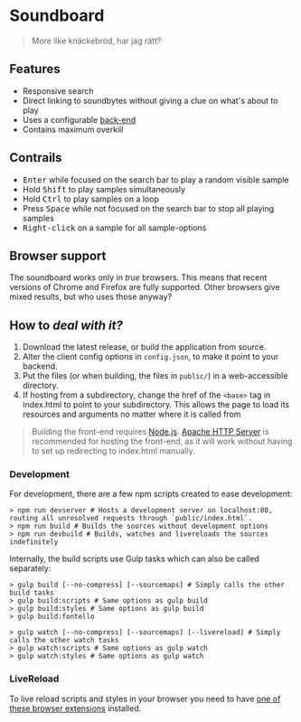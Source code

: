 # Soundboard
> More like knäckebröd, har jag rätt?

## Features
- Responsive search
- Direct linking to soundbytes without giving a clue on what's about to play
- Uses a configurable [back-end](https://github.com/villermen/soundboard-back-end)
- Contains maximum overkill

## Contrails
- <kbd>Enter</kbd> while focused on the search bar to play a random visible sample
- Hold <kbd>Shift</kbd> to play samples simultaneously
- Hold <kbd>Ctrl</kbd> to play samples on a loop
- Press <kbd>Space</kbd> while not focused on the search bar to stop all playing samples
- <kbd>Right-click</kbd> on a sample for all sample-options

## Browser support
The soundboard works only in _true_ browsers.
This means that recent versions of Chrome and Firefox are fully supported.
Other browsers give mixed results, but who uses those anyway?

## How to _deal with it?_
1. Download the latest release, or build the application from source.
2. Alter the client config options in `config.json`, to make it point to your backend.
3. Put the files (or when building, the files in `public/`) in a web-accessible directory.
4. If hosting from a subdirectory, change the href of the `<base>` tag in index.html to point to your subdirectory. This allows the page to load its resources and arguments no matter where it is called from

> Building the front-end requires [Node.js](https://nodejs.org/). [Apache HTTP Server](https://www.apache.org/) is recommended for hosting the front-end, as it will work without having to set up redirecting to index.html manually.

### Development
For development, there are a few npm scripts created to ease development:
```shell
> npm run devserver # Hosts a development server on localhost:80, routing all unresolved requests through `public/index.html`.
> npm run build # Builds the sources without development options
> npm run devbuild # Builds, watches and livereloads the sources indefinitely
```

Internally, the build scripts use Gulp tasks which can also be called separately:
```shell
> gulp build [--no-compress] [--sourcemaps] # Simply calls the other build tasks
> gulp build:scripts # Same options as gulp build
> gulp build:styles # Same options as gulp build
> gulp build:fontello

> gulp watch [--no-compress] [--sourcemaps] [--livereload] # Simply calls the other watch tasks
> gulp watch:scripts # Same options as gulp watch
> gulp watch:styles # Same options as gulp watch
```

### LiveReload
To live reload scripts and styles in your browser you need to have [one of these browser extensions](http://livereload.com/extensions/) installed.

